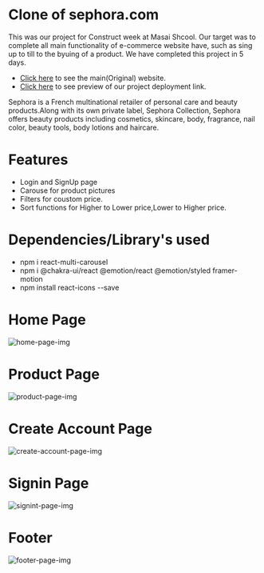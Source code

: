 # Clone of sephora.com


This was our project for Construct week at Masai Shcool. Our target was to complete all main functionality of e-commerce website have, such as sing up to till to the byuing of a product. We have completed this project in 5 days.

- [Click here](https://www.sephora.com/) to see the main(Original) website.
- [Click here](https://sephora-github-io.vercel.app/) to see preview of our project deployment link.

Sephora is a French multinational retailer of personal care and beauty products.Along with its own private label, Sephora Collection, Sephora offers beauty products including cosmetics, skincare, body, fragrance, nail color, beauty tools, body lotions and haircare.

# Features
- Login and SignUp page
- Carouse for product pictures
- Filters for coustom price.
- Sort functions for Higher to Lower price,Lower to Higher price.

# Dependencies/Library's used
- npm i react-multi-carousel
- npm i @chakra-ui/react @emotion/react @emotion/styled framer-motion
- npm install react-icons --save

# Home Page

<img src="https://imagetolink.com/ib/y0ATkQQDq5.png" alt="home-page-img">

# Product Page
<img src="https://imagetolink.com/ib/chTTwQQDYh.png" alt="product-page-img" >

# Create Account Page
<img src="https://imagetolink.com/ib/SDGEEHFaqP.png" alt="create-account-page-img" >

# Signin Page
<img src="https://imagetolink.com/ib/Q7ABpeSlqW.png" alt="signint-page-img" >

# Footer
<img src="https://imagetolink.com/ib/82Poc4NfAr.png" alt="footer-page-img" >




